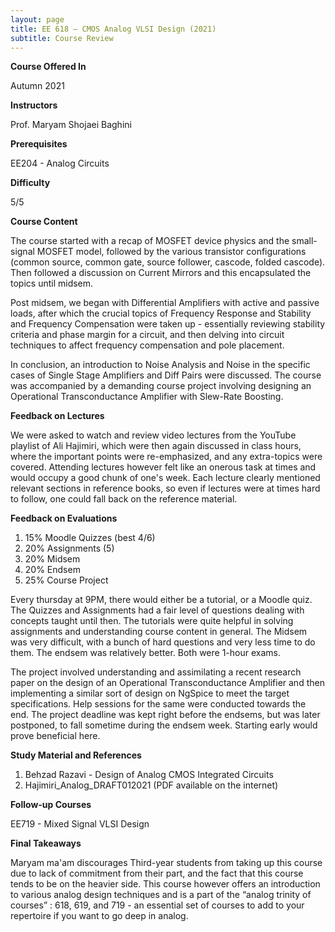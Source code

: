 ```yaml
---
layout: page
title: EE 618 – CMOS Analog VLSI Design (2021)
subtitle: Course Review
---
```


**Course Offered In**

Autumn 2021

**Instructors**

Prof. Maryam Shojaei Baghini

**Prerequisites**

EE204 - Analog Circuits

**Difficulty**

5/5

**Course Content**

The course started with a recap of MOSFET device physics and the small-signal MOSFET model, followed by the various transistor configurations (common source, common gate, source follower, cascode, folded cascode). Then followed a discussion on Current Mirrors and this encapsulated the topics until midsem.<br>

Post midsem, we began with Differential Amplifiers with active and passive loads, after which the crucial topics of Frequency Response and Stability and Frequency Compensation were taken up - essentially reviewing stability criteria and phase margin for a circuit, and then delving into circuit techniques to affect frequency compensation and pole placement. <br>

In conclusion, an introduction to Noise Analysis and Noise in the specific cases of Single Stage Amplifiers and Diff Pairs were discussed. The course was accompanied by a demanding course project involving designing an Operational Transconductance Amplifier with Slew-Rate Boosting.
 
**Feedback on Lectures**

We were asked to watch and review video lectures from the YouTube playlist of Ali Hajimiri, which were then again discussed in class hours, where the important points were re-emphasized, and any extra-topics were covered. Attending lectures however felt like an onerous task at times and would occupy a good chunk of one's week. Each lecture clearly mentioned relevant sections in reference books, so even if lectures were at times hard to follow, one could fall back on the reference material.

**Feedback on Evaluations**

1. 15% Moodle Quizzes (best 4/6) 
2. 20% Assignments (5)
3. 20% Midsem
4. 20% Endsem
5. 25% Course Project

Every thursday at 9PM, there would either be a tutorial, or a Moodle quiz. The Quizzes and Assignments had a fair level of questions dealing with concepts taught until then. The tutorials were quite helpful in solving assignments and understanding course content in general. The Midsem was very difficult, with a bunch of hard questions and very less time to do them. The endsem was relatively better. Both were 1-hour exams.

The project involved understanding and assimilating a recent research paper on the design of an Operational Transconductance Amplifier and then implementing a similar sort of design on NgSpice to meet the target specifications. Help sessions for the same were conducted towards the end. The project deadline was kept right before the endsems, but was later postponed, to fall sometime during the endsem week. Starting early would prove beneficial here.

**Study Material and References**

1. Behzad Razavi - Design of Analog CMOS Integrated Circuits
2. Hajimiri_Analog_DRAFT012021 (PDF available on the internet) 

**Follow-up Courses**

EE719 - Mixed Signal VLSI Design

**Final Takeaways**

Maryam ma'am discourages Third-year students from taking up this course due to lack of commitment from their part, and the fact that this course tends to be on the heavier side.
This course however offers an introduction to various analog design techniques and is a part of the “analog trinity of courses” : 618, 619, and 719 - an essential set of courses to add to your repertoire if you want to go deep in analog. 
